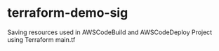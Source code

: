 # terraform-demo-sig
Saving resources used in AWSCodeBuild and AWSCodeDeploy Project using Terraform main.tf
